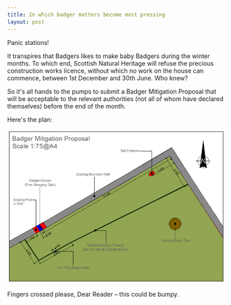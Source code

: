 ```yaml
---
title: In which badger matters become most pressing
layout: post
---
```


Panic stations!

It transpires that Badgers likes to make baby Badgers during the winter months. To which end, Scottish Natural Heritage will refuse the precious construction works licence, without which no work on the house can commence, between 1st December and 30th June. Who knew?

So it's all hands to the pumps to submit a Badger Mitigation Proposal that will be acceptable to the relevant authorities (not all of whom have declared themselves) before the end of the month.

Here's the plan:

![Badger Mitigation Proposal](/images/Badger-Mitigation-Proposal-Drawing.jpg)

Fingers crossed please, Dear Reader – this could be bumpy.
